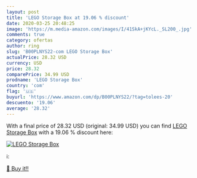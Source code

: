 ```yaml
---
layout: post
title: 'LEGO Storage Box at 19.06 % discount'
date: 2020-03-25 20:48:25
image: 'https://m.media-amazon.com/images/I/41SkA+jKYcL._SL200_.jpg'
comments: true
category: ofertas
author: ring
slug: 'B00PLNYS22-com LEGO Storage Box'
actualPrice: 28.32 USD
currency: USD
price: 28.32
comparePrice: 34.99 USD
prodname: 'LEGO Storage Box'
country: 'com'
flag: '🇺🇸'
buyurl: 'https://www.amazon.com/dp/B00PLNYS22/?tag=tolees-20'
descuento: '19.06'
average: '28.32'
---
```


With a final price of 28.32 USD (original: 34.99 USD) you can find [LEGO Storage Box](https://www.amazon.com/dp/B00PLNYS22/?tag=tolees-20) with a  19.06 % discount here:

[![LEGO Storage Box](https://m.media-amazon.com/images/I/41SkA+jKYcL._SL200_.jpg)](https://www.amazon.com/dp/B00PLNYS22/?tag=tolees-20)

ℹ️:


[🛒 Buy it!!](https://www.amazon.com/dp/B00PLNYS22/?tag=tolees-20)

